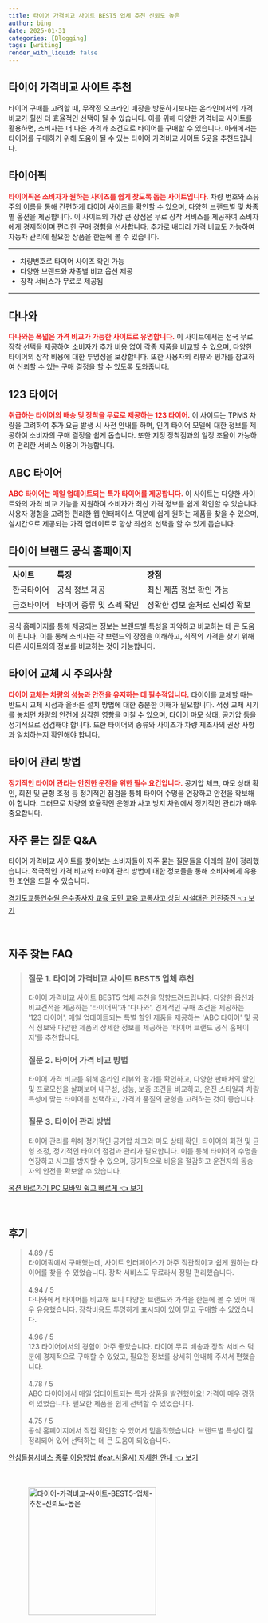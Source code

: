 ```yaml
---
title: 타이어 가격비교 사이트 BEST5 업체 추천 신뢰도 높은
author: bing
date: 2025-01-31
categories: [Blogging]
tags: [writing]
render_with_liquid: false
---
```



<h2 id='타이어_가격비교_사이트_추천'>타이어 가격비교 사이트 추천</h2>

<p>타이어 구매를 고려할 때, 무작정 오프라인 매장을 방문하기보다는 온라인에서의 가격 비교가 훨씬 더 효율적인 선택이 될 수 있습니다. 이를 위해 다양한 가격비교 사이트를 활용하면, 소비자는 더 나은 가격과 조건으로 타이어를 구매할 수 있습니다. 아래에서는 타이어를 구매하기 위해 도움이 될 수 있는 타이어 가격비교 사이트 5곳을 추천드립니다.</p>

<h2 id='추천_사이트_1'>타이어픽</h2>

<p><b><span style="color: #ee2323;">타이어픽은 소비자가 원하는 사이즈를 쉽게 찾도록 돕는 사이트입니다.</span></b> 차량 번호와 소유주의 이름을 통해 간편하게 타이어 사이즈를 확인할 수 있으며, 다양한 브랜드별 및 차종별 옵션을 제공합니다. 이 사이트의 가장 큰 장점은 무료 장착 서비스를 제공하여 소비자에게 경제적이며 편리한 구매 경험을 선사합니다. 추가로 배터리 가격 비교도 가능하여 자동차 관리에 필요한 상품을 한눈에 볼 수 있습니다.</p>

<hr />

<ul>
    <li>차량번호로 타이어 사이즈 확인 가능</li>
    <li>다양한 브랜드와 차종별 비교 옵션 제공</li>
    <li>장착 서비스가 무료로 제공됨</li>
</ul>

<hr />

<h2 id='추천_사이트_2'>다나와</h2>

<p><b><span style="color: #ee2323;">다나와는 폭넓은 가격 비교가 가능한 사이트로 유명합니다.</span></b> 이 사이트에서는 전국 무료 장착 선택을 제공하여 소비자가 추가 비용 없이 각종 제품을 비교할 수 있으며, 다양한 타이어의 장착 비용에 대한 투명성을 보장합니다. 또한 사용자의 리뷰와 평가를 참고하여 신뢰할 수 있는 구매 결정을 할 수 있도록 도와줍니다.</p>

<h2 id='추천_사이트_3'>123 타이어</h2>

<p><b><span style="color: #ee2323;">취급하는 타이어의 배송 및 장착을 무료로 제공하는 123 타이어.</span></b> 이 사이트는 TPMS 차량을 고려하여 추가 요금 발생 시 사전 안내를 하며, 인기 타이어 모델에 대한 정보를 제공하여 소비자의 구매 결정을 쉽게 돕습니다. 또한 지정 장착점과의 일정 조율이 가능하여 편리한 서비스 이용이 가능합니다.</p>

<h2 id='추천_사이트_4'>ABC 타이어</h2>

<p><b><span style="color: #ee2323;">ABC 타이어는 매일 업데이트되는 특가 타이어를 제공합니다.</span></b> 이 사이트는 다양한 사이트와의 가격 비교 기능을 지원하여 소비자가 최신 가격 정보를 쉽게 확인할 수 있습니다. 사용자 경험을 고려한 편리한 웹 인터페이스 덕분에 쉽게 원하는 제품을 찾을 수 있으며, 실시간으로 제공되는 가격 업데이트로 항상 최선의 선택을 할 수 있게 돕습니다.</p>

<h2 id='추천_사이트_5'>타이어 브랜드 공식 홈페이지</h2>

<table>
    <tr>
        <td><b>사이트</b></td>
        <td><b>특징</b></td>
        <td><b>장점</b></td>
    </tr>
    <tr>
        <td>한국타이어</td>
        <td>공식 정보 제공</td>
        <td>최신 제품 정보 확인 가능</td>
    </tr>
    <tr>
        <td>금호타이어</td>
        <td>타이어 종류 및 스펙 확인</td>
        <td>정확한 정보 출처로 신뢰성 확보</td>
    </tr>
</table>

<p>공식 홈페이지를 통해 제공되는 정보는 브랜드별 특성을 파악하고 비교하는 데 큰 도움이 됩니다. 이를 통해 소비자는 각 브랜드의 장점을 이해하고, 최적의 가격을 찾기 위해 다른 사이트와의 정보를 비교하는 것이 가능합니다.</p>

<h2 id='타이어_교체_시_주의사항'>타이어 교체 시 주의사항</h2>

<p><b><span style="color: #ee2323;">타이어 교체는 차량의 성능과 안전을 유지하는 데 필수적입니다.</span></b> 타이어를 교체할 때는 반드시 교체 시점과 올바른 설치 방법에 대한 충분한 이해가 필요합니다. 적정 교체 시기를 놓치면 차량의 안전에 심각한 영향을 미칠 수 있으며, 타이어 마모 상태, 공기압 등을 정기적으로 점검해야 합니다. 또한 타이어의 종류와 사이즈가 차량 제조사의 권장 사항과 일치하는지 확인해야 합니다.</p>

<h2 id='타이어_관리_방법'>타이어 관리 방법</h2>

<p><b><span style="color: #ee2323;">정기적인 타이어 관리는 안전한 운전을 위한 필수 요건입니다.</span></b> 공기압 체크, 마모 상태 확인, 회전 및 균형 조정 등 정기적인 점검을 통해 타이어 수명을 연장하고 안전을 확보해야 합니다. 그러므로 차량의 효율적인 운행과 사고 방지 차원에서 정기적인 관리가 매우 중요합니다.</p>

<h2 id='FAQ'>자주 묻는 질문 Q&A</h2>

<p>타이어 가격비교 사이트를 찾아보는 소비자들이 자주 묻는 질문들을 아래와 같이 정리했습니다. 적극적인 가격 비교와 타이어 관리 방법에 대한 정보들을 통해 소비자에게 유용한 조언을 드릴 수 있습니다.</p>


<p><a class="click-button" title="경기도교통연수원 운수종사자 교육 도민 교육 교통사고 상담 시설대관 안전증진" href="https://yellowplanner.github.io/posts/%EA%B2%BD%EA%B8%B0%EB%8F%84%EA%B5%90%ED%86%B5%EC%97%B0%EC%88%98%EC%9B%90-%EC%9A%B4%EC%88%98%EC%A2%85%EC%82%AC%EC%9E%90-%EA%B5%90%EC%9C%A1-%EB%8F%84%EB%AF%BC-%EA%B5%90%EC%9C%A1-%EA%B5%90%ED%86%B5%EC%82%AC%EA%B3%A0-%EC%83%81%EB%8B%B4-%EC%8B%9C%EC%84%A4%EB%8C%80%EA%B4%80-%EC%95%88%EC%A0%84%EC%A6%9D%EC%A7%84/" rel="dofollow">경기도교통연수원 운수종사자 교육 도민 교육 교통사고 상담 시설대관 안전증진 👈 보기</a></p><br>
<h2 id='자주_찾는_FAQ'>자주 찾는 FAQ</h2>
<div itemscope="" itemtype="https://schema.org/FAQPage"> 
<blockquote> 
<div itemscope="" itemprop="mainEntity" itemtype="https://schema.org/Question"> 
<h3 itemprop="name">질문 1. 타이어 가격비교 사이트 BEST5 업체 추천</h3> 
<div itemscope="" itemprop="acceptedAnswer" itemtype="https://schema.org/Answer"> 
<span itemprop="text"> 
<p>타이어 가격비교 사이트 BEST5 업체 추천을 망향드려드립니다. 다양한 옵션과 비교견적을 제공하는 '타이어픽'과 '다나와', 경제적인 구매 조건을 제공하는 '123 타이어', 매일 업데이트되는 특별 할인 제품을 제공하는 'ABC 타이어' 및 공식 정보와 다양한 제품의 상세한 정보를 제공하는 '타이어 브랜드 공식 홈페이지'를 추천합니다.</p> 
</span> 
</div> 
</div> 

<div itemscope="" itemprop="mainEntity" itemtype="https://schema.org/Question"> 
<h3 itemprop="name">질문 2. 타이어 가격 비교 방법</h3> 
<div itemscope="" itemprop="acceptedAnswer" itemtype="https://schema.org/Answer"> 
<span itemprop="text"> 
<p>타이어 가격 비교를 위해 온라인 리뷰와 평가를 확인하고, 다양한 판매처의 할인 및 프로모션을 살펴보며 내구성, 성능, 보증 조건을 비교하고, 운전 스타일과 차량 특성에 맞는 타이어를 선택하고, 가격과 품질의 균형을 고려하는 것이 좋습니다.</p> 
</span> 
</div> 
</div> 

<div itemscope="" itemprop="mainEntity" itemtype="https://schema.org/Question"> 
<h3 itemprop="name">질문 3. 타이어 관리 방법</h3> 
<div itemscope="" itemprop="acceptedAnswer" itemtype="https://schema.org/Answer"> 
<span itemprop="text"> 
<p>타이어 관리를 위해 정기적인 공기압 체크와 마모 상태 확인, 타이어의 회전 및 균형 조정, 정기적인 타이어 점검과 관리가 필요합니다. 이를 통해 타이어의 수명을 연장하고 사고를 방지할 수 있으며, 장기적으로 비용을 절감하고 운전자와 동승자의 안전을 확보할 수 있습니다.</p> 
</span> 
</div> 
</div> 
</blockquote> 
</div>
<p><a class="click-button" title="옥션 바로가기 PC 모바일 쉽고 빠르게" href="https://yellowplanner.github.io/posts/%EC%98%A5%EC%85%98-%EB%B0%94%EB%A1%9C%EA%B0%80%EA%B8%B0-PC-%EB%AA%A8%EB%B0%94%EC%9D%BC-%EC%89%BD%EA%B3%A0-%EB%B9%A0%EB%A5%B4%EA%B2%8C/" rel="dofollow">옥션 바로가기 PC 모바일 쉽고 빠르게 👈 보기</a></p><br>
<h2 id='후기'>후기</h2>
<div itemscope itemtype="https://schema.org/Product">
  <blockquote>
  <div itemprop="review" itemscope itemtype="https://schema.org/Review">
      <div itemprop="reviewRating" itemscope itemtype="https://schema.org/Rating"> <span itemprop="ratingValue">4.89</span> / <span itemprop="bestRating">5</span> </div>
      <span itemprop="reviewBody">타이어픽에서 구매했는데, 사이트 인터페이스가 아주 직관적이고 쉽게 원하는 타이어를 찾을 수 있었습니다. 장착 서비스도 무료라서 정말 편리했습니다.</span>
  </div>
  <br>
  <div itemprop="review" itemscope itemtype="https://schema.org/Review">
      <div itemprop="reviewRating" itemscope itemtype="https://schema.org/Rating"> <span itemprop="ratingValue">4.94</span> / <span itemprop="bestRating">5</span> </div>
      <span itemprop="reviewBody">다나와에서 타이어를 비교해 보니 다양한 브랜드와 가격을 한눈에 볼 수 있어 매우 유용했습니다. 장착비용도 투명하게 표시되어 있어 믿고 구매할 수 있었습니다.</span>
  </div>
  <br>
  <div itemprop="review" itemscope itemtype="https://schema.org/Review">
      <div itemprop="reviewRating" itemscope itemtype="https://schema.org/Rating"> <span itemprop="ratingValue">4.96</span> / <span itemprop="bestRating">5</span> </div>
      <span itemprop="reviewBody">123 타이어에서의 경험이 아주 좋았습니다. 타이어 무료 배송과 장착 서비스 덕분에 경제적으로 구매할 수 있었고, 필요한 정보를 상세히 안내해 주셔서 편했습니다.</span>
  </div>
  <br>
  <div itemprop="review" itemscope itemtype="https://schema.org/Review">
      <div itemprop="reviewRating" itemscope itemtype="https://schema.org/Rating"> <span itemprop="ratingValue">4.78</span> / <span itemprop="bestRating">5</span> </div>
      <span itemprop="reviewBody">ABC 타이어에서 매일 업데이트되는 특가 상품을 발견했어요! 가격이 매우 경쟁력 있었습니다. 필요한 제품을 쉽게 선택할 수 있었습니다.</span>
  </div>
  <br>
  <div itemprop="review" itemscope itemtype="https://schema.org/Review">
      <div itemprop="reviewRating" itemscope itemtype="https://schema.org/Rating"> <span itemprop="ratingValue">4.75</span> / <span itemprop="bestRating">5</span> </div>
      <span itemprop="reviewBody">공식 홈페이지에서 직접 확인할 수 있어서 믿음직했습니다. 브랜드별 특성이 잘 정리되어 있어 선택하는 데 큰 도움이 되었습니다.</span>
  </div>
  </blockquote>
</div>
<p><a class="click-button" title="안심돌봄서비스 종류 이용방법 (feat.서울시) 자세한 안내" href="https://yellowplanner.github.io/posts/%EC%95%88%EC%8B%AC%EB%8F%8C%EB%B4%84%EC%84%9C%EB%B9%84%EC%8A%A4-%EC%A2%85%EB%A5%98-%EC%9D%B4%EC%9A%A9%EB%B0%A9%EB%B2%95-(feat.%EC%84%9C%EC%9A%B8%EC%8B%9C)-%EC%9E%90%EC%84%B8%ED%95%9C-%EC%95%88%EB%82%B4/" rel="dofollow">안심돌봄서비스 종류 이용방법 (feat.서울시) 자세한 안내 👈 보기</a></p><br>
<figure class="image"><img src="https://yellowplanner.github.io/assets/img/thumbnail/타이어-가격비교-사이트-BEST5-업체-추천-신뢰도-높은.webp" alt="타이어-가격비교-사이트-BEST5-업체-추천-신뢰도-높은" width="256" height="256"></figure>